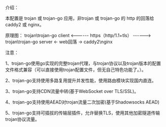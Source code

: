 介绍：

本配置是 trojan 或 trojan-go 应用，非trojan 或 trojan-go 的 http 的回落给 caddy2 或 nginx。

原理图： trojan\trojan-go client <------ https（http/1.1+tls） ------> trojan\trojan-go server <- web回落 -> caddy2\nginx

注意：

1、trojan-go使用go实现的完整trojan代理，与trojan协议以及trojan版本的配置文件格式兼容（可以直接使用trojan配置文件，但无自己特色功能了。）。

2、trojan-go支持使用多路复用提升并发性能，使用路由模块实现国内直连。

3、trojan-go支持CDN流量中转(基于WebSocket over TLS/SSL)。

4、trojan-go支持使用AEAD对trojan流量二次加密(基于Shadowsocks AEAD)

5、trojan-go支持可插拔的传输层插件，允许替换TLS，使用其他加密隧道传输trojan协议流量。
